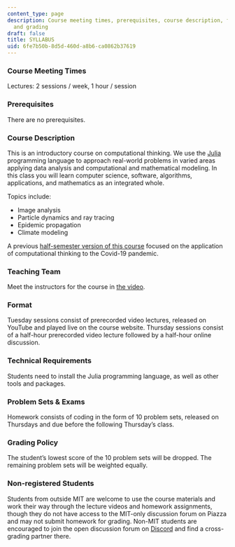 ```yaml
---
content_type: page
description: Course meeting times, prerequisites, course description, format, requirements,
  and grading
draft: false
title: SYLLABUS
uid: 6fe7b50b-8d5d-460d-a8b6-ca0862b37619
---
```

### Course Meeting Times

Lectures: 2 sessions / week, 1 hour / session 

### Prerequisites

There are no prerequisites.

### Course Description

This is an introductory course on computational thinking. We use the [Julia](https://julialang.org/) programming language to approach real-world problems in varied areas applying data analysis and computational and mathematical modeling. In this class you will learn computer science, software, algorithms, applications, and mathematics as an integrated whole.

Topics include:

- Image analysis
- Particle dynamics and ray tracing
- Epidemic propagation
- Climate modeling

A previous [half-semester version of this course](https://ocw.mit.edu/courses/18-s190-introduction-to-computational-thinking-with-julia-with-applications-to-modeling-the-covid-19-pandemic-spring-2020) focused on the application of computational thinking to the Covid-19 pandemic.

### Teaching Team

Meet the instructors for the course in [the video](https://www.youtube.com/watch?v=vxjRWtWoD_w).

### Format

Tuesday sessions consist of prerecorded video lectures, released on YouTube and played live on the course website. Thursday sessions consist of a half-hour prerecorded video lecture followed by a half-hour online discussion.

### Technical Requirements

Students need to install the Julia programming language, as well as other tools and packages.

### Problem Sets & Exams

Homework consists of coding in the form of 10 problem sets, released on Thursdays and due before the following Thursday’s class. 

### Grading Policy

The student’s lowest score of the 10 problem sets will be dropped. The remaining problem sets will be weighted equally.

### Non-registered Students

Students from outside MIT are welcome to use the course materials and work their way through the lecture videos and homework assignments, though they do not have access to the MIT-only discussion forum on Piazza and may not submit homework for grading. Non-MIT students are encouraged to join the open discussion forum on [Discord](https://discord.com/invite/Z5qnVf8) and find a cross-grading partner there.